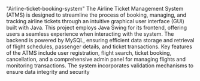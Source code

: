 "Airline-ticket-booking-system" 
The Airline Ticket Management System (ATMS) is designed to streamline the process of booking, managing, and tracking airline tickets through an intuitive graphical user interface (GUI) built with Java. This project employs Java Swing for its frontend, offering users a seamless experience when interacting with the system. The backend is powered by MySQL, ensuring efficient data storage and retrieval of flight schedules, passenger details, and ticket transactions. Key features of the ATMS include user registration, flight search, ticket booking, cancellation, and a comprehensive admin panel for managing flights and monitoring transactions. The system incorporates validation mechanisms to ensure data integrity and security
